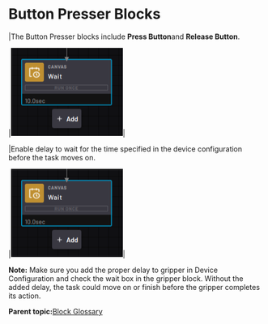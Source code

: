 # Button Presser Blocks

|The Button Presser blocks include **Press Button**and **Release Button**.

|![](../Images/TaskCanvasBlockGlossary/Canvas-Block-Wait.png)|

|Enable delay to wait for the time specified in the device configuration before the task moves on.

|![](../Images/TaskCanvasBlockGlossary/Canvas-Block-Wait.png)|

**Note:** Make sure you add the proper delay to gripper in Device Configuration and check the wait box in the gripper block. Without the added delay, the task could move on or finish before the gripper completes its action.

**Parent topic:**[Block Glossary](../TaskCanvasBlockGlossary/BlockGlossaryOverview.md)

